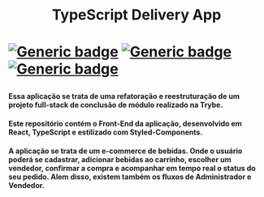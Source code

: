 <h1 align="center">TypeScript Delivery App<h1>

[![Generic badge](https://img.shields.io/badge/Develop-TypeScript-blue?style=for-the-badge&logo=appveyor)](https://shields.io/)
[![Generic badge](https://img.shields.io/badge/Develop-React-blue?style=for-the-badge&logo=appveyor)](https://shields.io/)
[![Generic badge](https://img.shields.io/badge/Develop-Styled%20Components-purple?style=for-the-badge&logo=appveyor)](https://shields.io/)
 
<h4>Essa aplicação se trata de uma refatoração e reestruturação de um projeto full-stack de conclusão de módulo realizado na Trybe.</h4>
  
<h4>Este repositório contém o Front-End da aplicação, desenvolvido em React, TypeScript e estilizado com Styled-Components.</h4>
  
<h4>A aplicação se trata de um e-commerce de bebidas. Onde o usuário poderá se cadastrar, adicionar bebidas ao carrinho, escolher um vendedor, confirmar a compra e acompanhar em tempo real o status do seu pedido. Alem disso, existem também os fluxos de Administrador e Vendedor.</h4>
